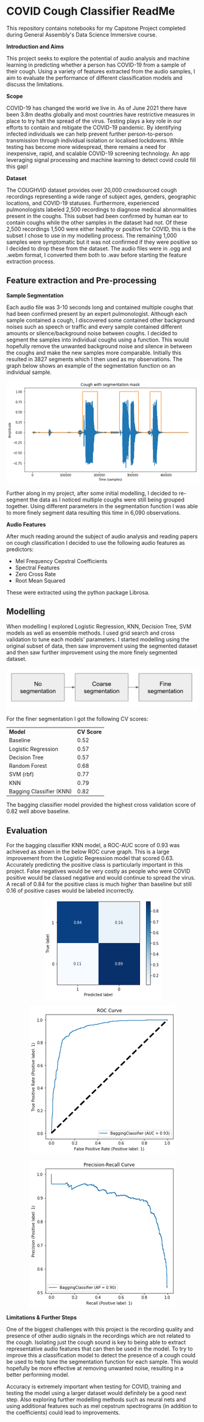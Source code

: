# COVID Cough Classifier ReadMe

This repository contains notebooks for my Capstone Project completed during General Assembly's Data Science Immersive course.

**Introduction and Aims**

This project seeks to explore the potential of audio analysis and machine learning in predicting whether a person has COVID-19 from a sample of their cough. Using a variety of features extracted from the audio samples, I aim to evaluate the performance of different classification models and discuss the limitations. 

**Scope**

COVID-19 has changed the world we live in. As of June 2021 there have been 3.8m deaths globally and most countries have restrictive measures in place to try halt the spread of the virus. Testing plays a key role in our efforts to contain and mitigate the COVID-19 pandemic. By identifying infected individuals we can help prevent further person-to-person transmission through individual isolation or localised lockdowns. While testing has become more widespread, there remains a need for inexpensive, rapid, and scalable COVID-19 screening technology.  An app leveraging signal processing and machine learning to detect covid could fill this gap!

**Dataset**

The COUGHVID dataset provides over 20,000 crowdsourced cough recordings representing a wide range of subject ages, genders, geographic locations, and COVID-19 statuses. Furthermore, experienced pulmonologists labeled 2,500 recordings to diagnose medical abnormalities present in the coughs. This subset had been confirmed by human ear to contain coughs while the other samples in the dataset had not. Of these 2,500 recordings 1,500 were either healthy or positive for COVID, this is the subset I chose to use in my modelling process. The remaining 1,000 samples were symptomatic but it was not confirmed if they were positive so I decided to drop these from the dataset. The audio files were in .ogg and .webm format, I converted them both to .wav before starting the feature extraction process.

## Feature extraction and Pre-processing 

**Sample Segmentation**

Each audio file was 3-10 seconds long and contained multiple coughs that had been confirmed present by an expert pulmonologist. Although each sample contained a cough, I discovered some contained other background noises such as speech or traffic and every sample contained different amounts or silence/background noise between coughs.  I decided to segment the samples into individual coughs using a function. This would hopefully remove the unwanted background noise and silence in between the coughs and make the new samples more comparable. Initially this resulted in 3827 segments which I then used as my observations. The graph below shows an example of the segmentation function on an individual sample.

<p align="center">
    <img  src="Images/cough_segmentation.png">
</p>

Further along in my project, after some initial modelling, I decided to re-segment the data as I noticed multiple coughs were still being grouped together. Using different parameters in the segmentation function I was able to more finely segment data resulting this time in 6,090 observations.  

**Audio Features**

After much reading around the subject of audio analysis and reading papers on cough classification I decided to use the following audio features as predictors: 



* Mel Frequency Cepstral Coefficients
* Spectral Features
* Zero Cross Rate
* Root Mean Squared

These were extracted using the python package Librosa. 

## Modelling

When modelling I explored Logistic Regression, KNN, Decision Tree, SVM models as well as ensemble methods. I used grid search and cross validation to tune each models’ parameters. I started modelling using the original subset of data, then saw improvement using the segmented dataset and then saw further improvement using the more finely segmented dataset.


<p align="center">
    <img  src="Images/flow_chart.png">
</p>

For the finer segmentation I got the following CV scores:


<table>
  <tr>
   <td><strong>Model</strong>
   </td>
   <td><strong>CV Score</strong>
   </td>
  </tr>
  <tr>
   <td>Baseline
   </td>
   <td>0.52
   </td>
  </tr>
  <tr>
   <td>Logistic Regression
   </td>
   <td>0.57
   </td>
  </tr>
  <tr>
   <td>Decision Tree
   </td>
   <td>0.57
   </td>
  </tr>
  <tr>
   <td>Random Forest
   </td>
   <td>0.68
   </td>
  </tr>
  <tr>
   <td>SVM (rbf)
   </td>
   <td>0.77
   </td>
  </tr>
  <tr>
   <td>KNN
   </td>
   <td>0.79
   </td>
  </tr>
  <tr>
   <td>Bagging Classifier (KNN)
   </td>
   <td>0.82
   </td>
  </tr>
</table>



The bagging classifier model provided the highest cross validation score of 0.82 well above baseline. 


## Evaluation

For the bagging classifier KNN model, a ROC-AUC score of 0.93 was achieved as shown in the below ROC curve graph. This is a large improvement from the Logistic Regression model that scored 0.63. Accurately predicting the positive class is particularly important in this project. False negatives would be very costly as people who were COVID positive would be classed negative and would continue to spread the virus. A recall of 0.84 for the positive class is much higher than baseline but still 0.16 of positive cases would be labeled incorrectly. 


<p align="center">
    <img  src="Images/confusion_matrix.png">
</p>

<p align="center">
    <img  src="Images/ROC.png">
</p>

<p align="center">
    <img  src="Images/PR.png">
</p>



**Limitations & Further Steps**

One of the biggest challenges with this project is the recording quality and presence of other audio signals in the recordings which are not related to the cough. Isolating just the cough sound is key to being able to extract representative audio features that can then be used in the model. To try to improve this a classification model to detect the presence of a cough could be used to help tune the segmentation function for each sample. This would hopefully be more effective at removing unwanted noise, resulting in a better performing model.

Accuracy is extremely important when testing for COVID, training and testing the model using a larger dataset would definitely be a good next step. Also exploring further modelling methods such as neural nets and using additional features such as mel cepstrum spectrograms (in addition to the coefficients) could lead to improvements. 
